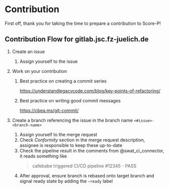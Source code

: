 # Contribution

First off, thank you for taking the time to prepare a contribution to Score-P!

## Contribution Flow for gitlab.jsc.fz-juelich.de

1. Create an issue
   1. Assign yourself to the issue

1. Work on your contribution
   1. Best practice on creating a commit series

      https://understandlegacycode.com/blog/key-points-of-refactoring/

   1. Best practice on writing good commit messages

      https://cbea.ms/git-commit/

1. Create a branch referencing the issue in the branch name `<#issue>-<branch-name>`
   1. Assign yourself to the merge request
   1. Check _Conformity_ section in the merge request description, assignee is
      responsible to keep these up-to-date
   1. Check the pipeline result in the comments from @swat_ci_connector, it reads
      something like
      > cafebabe triggered CI/CD pipeline #12345 - PASS
   1. After approval, ensure branch is rebased onto target branch and signal ready
      state by adding the `~ready` label
